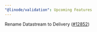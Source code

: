 ```yaml
---
"@linode/validation": Upcoming Features
---
```


Rename Datastream to Delivery  ([#12852](https://github.com/linode/manager/pull/12852))
